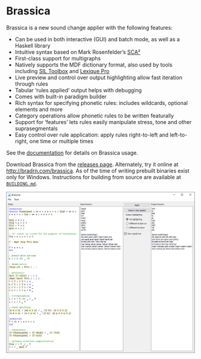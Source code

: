 # Brassica

Brassica is a new sound change applier with the following features:

- Can be used in both interactive (GUI) and batch mode, as well as a Haskell library
- Intuitive syntax based on Mark Rosenfelder’s [SCA²](https://www.zompist.com/sca2.html)
- First-class support for multigraphs
- Natively supports the MDF dictionary format, also used by tools including [SIL Toolbox](https://software.sil.org/toolbox/) and [Lexique Pro](https://software.sil.org/lexiquepro/)
- Live preview and control over output highlighting allow fast iteration through rules
- Tabular ‘rules applied’ output helps with debugging
- Comes with built-in paradigm builder
- Rich syntax for specifying phonetic rules: includes wildcards, optional elements and more
- Category operations allow phonetic rules to be written featurally
- Support for ‘features’ lets rules easily manipulate stress, tone and other suprasegmentals
- Easy control over rule application: apply rules right-to-left and left-to-right, one time or multiple times

See the [documentation](./Documentation.md) for details on Brassica usage.

Download Brassica from the [releases page](https://github.com/bradrn/brassica/releases/latest).
Alternately, try it online at http://bradrn.com/brassica.
As of the time of writing prebuilt binaries exist only for Windows.
Instructions for building from source are available at [`BUILDING.md`](./BUILDING.md).

![Image of Brassica with some example sound changes](./gui-interface-example.png)
